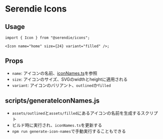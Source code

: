 # Serendie Icons

## Usage

```tsx
import { Icon } from "@serendie/icons";

<Icon name="home" size={24} variant="filled" />;
```

## Props

- `name`: アイコンの名前、[iconNames.ts](./src/iconNames.ts)を参照
- `size`: アイコンのサイズ、SVGのwidthとheightに適用される
- `variant`: アイコンのバリアント、`outlined`か`filled`

## scripts/generateIconNames.js

- `assets/outlined`と`assets/filled`にあるアイコンの名前を生成するスクリプト
- ビルド時に実行され、`iconNames.ts`を更新する
- `npm run generate-icon-names`で手動実行することもできる
